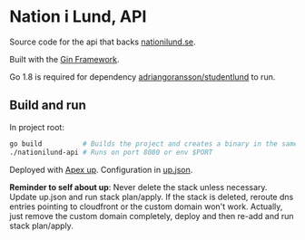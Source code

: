 # Nation i Lund, API

Source code for the api that backs [nationilund.se](https://nationilund.se).

Built with the [Gin Framework](https://gin-gonic.github.io/gin/).

Go 1.8 is required for dependency [adriangoransson/studentlund](https://github.com/adriangoransson/studentlund) to run.

## Build and run
In project root:

```sh
go build          # Builds the project and creates a binary in the same folder
./nationilund-api # Runs on port 8080 or env $PORT
```

Deployed with [Apex up](https://github.com/apex/up). Configuration in [up.json](up.json).

**Reminder to self about up**: Never delete the stack unless necessary. Update up.json and run stack plan/apply.
If the stack is deleted, reroute dns entries pointing to cloudfront or the custom domain won't work.
Actually, just remove the custom domain completely, deploy and then re-add and run stack plan/apply.
